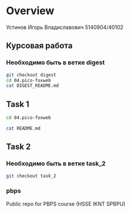 # Overview 
Устинов Игорь Владиславович 5140904/40102

## Курсовая работа

### Необходимо быть в ветке digest

```sh
git checkout digest
cd 04.pico-foxweb
cat DIGEST_README.md
```

## Task 1

```sh
cd 04.pico-foxweb
```
```sh
cat README.md
```

## Task 2

### Необходимо быть в ветке task_2

```sh
git checkout task_2
```

### pbps
Public repo for PBPS course (HSSE IKNT SPBPU) 
